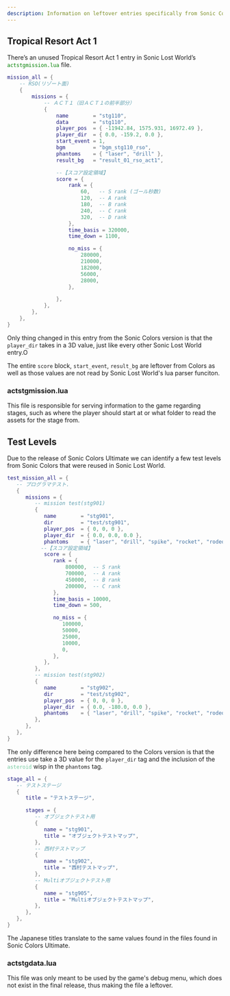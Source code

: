 ```yaml
---
description: Information on leftover entries specifically from Sonic Colors in Sonic Lost World.
---
```

## Tropical Resort Act 1
There’s an unused Tropical Resort Act 1 entry in Sonic Lost World’s <code style="color: green;">actstgmission.lua</code> file.

``` lua title="actstgmission.lua"
mission_all = {
    -- RSO(リゾート面)
    {
        missions = {
            -- ＡＣＴ１（旧ＡＣＴ１の前半部分）
            {
                name        = "stg110",
                data        = "stg110",
                player_pos  = { -11942.84, 1575.931, 16972.49 },
                player_dir  = { 0.0, -159.2, 0.0 },
                start_event = 1,
                bgm         = "bgm_stg110_rso",
                phantoms    = { "laser", "drill" },
                result_bg   = "result_01_rso_act1",

                --【スコア設定領域】
                score = {
                    rank = {
                        60,   -- S rank (ゴール秒数)
                        120,  -- A rank
                        180,  -- B rank
                        240,  -- C rank
                        320,  -- D rank
                    },
                    time_basis = 320000,
                    time_down = 1100,

                    no_miss = {
                        280000,
                        210000,
                        182000,
                        56000,
                        28000,
                    },

                },
            },
        },
    },
}
```

Only thing changed in this entry from the Sonic Colors version is that the <code>player_dir</code> takes in a 3D value, just like every other Sonic Lost World entry.O

The entire <code>score</code> block, <code>start_event</code>, <code>result_bg</code> are leftover from Colors as well as those values are not read by Sonic Lost World's lua parser funciton.

### actstgmission.lua
This file is responsible for serving information to the game regarding stages, such as where the player should start at or what folder to read the assets for the stage from.

## Test Levels
Due to the release of Sonic Colors Ultimate we can identify a few test levels from Sonic Colors that were reused in Sonic Lost World.

``` lua title="actstgmission.lua"
test_mission_all = {
   -- プログラマテスト.
   {
	  missions = {
		 -- mission test(stg901)
		 {
			name		= "stg901",
			dir			= "test/stg901",
			player_pos	= { 0, 0, 0 },
			player_dir	= { 0.0, 0.0, 0.0 },
			phantoms    = { "laser", "drill", "spike", "rocket", "rodeo", "astro", "puzzle", "asteroid" },
		   --【スコア設定領域】
			score = {
			   rank = {
				   800000,	-- S rank
				   700000,	-- A rank
				   450000,	-- B rank
				   200000,	-- C rank
			   },
			   time_basis = 10000,
			   time_down = 500,

			   no_miss = {
				  100000,
				  50000,
				  25000,
				  10000,
				  0,
			   },
			},
		 },
		 -- mission test(stg902)
		 {
			name		= "stg902",
			dir			= "test/stg902",
			player_pos	= { 0, 0, 0 },
			player_dir	= { 0.0, -180.0, 0.0 },
			phantoms    = { "laser", "drill", "spike", "rocket", "rodeo", "astro", "puzzle", "asteroid" },
		 },
	  },
   },
}
```

The only difference here being compared to the Colors version is that the entries use take a 3D value for the <code>player_dir</code> tag and the inclusion of the <code style="color: #76CAA0;">asteroid</code> wisp in the <code>phantoms</code> tag.

``` lua title="actstgdata.lua"
stage_all = {
   -- テストステージ
   {
	  title = "テストステージ",

	  stages = {
		 -- オブジェクトテスト用
		 {
		 	name = "stg901",
		 	title = "オブジェクトテストマップ",
		 },
		 -- 西村テストマップ
		 {
			name = "stg902",
			title = "西村テストマップ",
		 },
		 -- Multiオブジェクトテスト用
		 {
		 	name = "stg905",
		 	title = "Multiオブジェクトテストマップ",
		 },
	  },
   },
}
```

The Japanese titles translate to the same values found in the files found in Sonic Colors Ultimate. 

### actstgdata.lua
This file was only meant to be used by the game's debug menu, which does not exist in the final release, thus making the file a leftover.